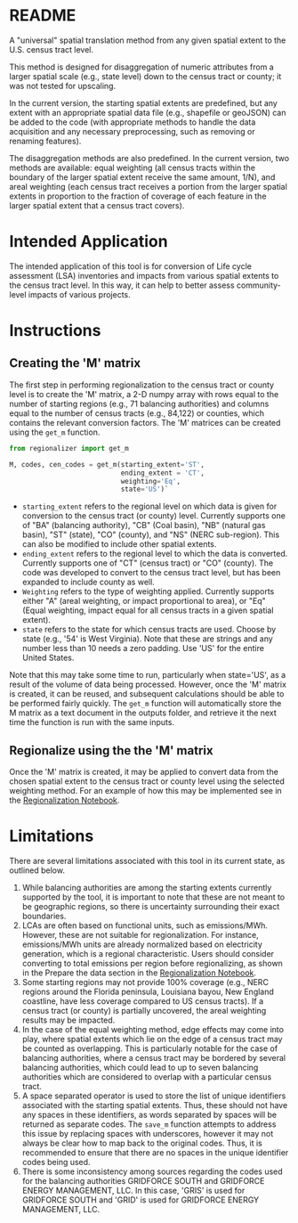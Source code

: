 # README
A "universal" spatial translation method from any given spatial extent to the U.S. census tract level.

This method is designed for disaggregation of numeric attributes from a larger spatial scale (e.g., state level) down to the census tract or county; it was not tested for upscaling.

In the current version, the starting spatial extents are predefined, but any extent with an appropriate spatial data file (e.g., shapefile or geoJSON) can be added to the code (with appropriate methods to handle the data acquisition and any necessary preprocessing, such as removing or renaming features).

The disaggregation methods are also predefined.
In the current version, two methods are available: equal weighting (all census tracts within the boundary of the larger spatial extent receive the same amount, 1/N), and areal weighting (each census tract receives a portion from the larger spatial extents in proportion to the fraction of coverage of each feature in the larger spatial extent that a census tract covers).


# Intended Application
 The intended application of this tool is for conversion of Life cycle assessment (LSA) inventories and impacts from various spatial extents to the census tract level.
 In this way, it can help to better assess community-level impacts of various projects.


# Instructions

## Creating the 'M' matrix
The first step in performing regionalization to the census tract or county level is to create the 'M' matrix, a 2-D numpy array with rows equal to the number of starting regions (e.g., 71 balancing authorities) and columns equal to the number of census tracts (e.g., 84,122) or counties, which contains the relevant conversion factors.
The 'M' matrices can be created using the `get_m` function.

```python
from regionalizer import get_m

M, codes, cen_codes = get_m(starting_extent='ST',
                            ending_extent = 'CT',
                            weighting='Eq',
                            state='US')`
```

-   `starting_extent` refers to the regional level on which data is given for conversion to the census tract (or county) level.
    Currently supports one of "BA" (balancing authority), "CB" (Coal basin), "NB" (natural gas basin), "ST" (state), "CO" (county), and "NS" (NERC sub-region).
    This can also be modified to include other spatial extents.
-   `ending_extent` refers to the regional level to which the data is converted.
    Currently supports one of "CT" (census tract) or "CO" (county).
    The code was developed to convert to the census tract level, but has been expanded to include county as well.
-   `Weighting` refers to the type of weighting applied. Currently supports either "A" (areal weighting, or impact proportional to area), or "Eq" (Equal weighting, impact equal for all census tracts in a given spatial extent).
-   `state` refers to the state for which census tracts are used.
    Choose by state (e.g., '54' is West Virginia).
    Note that these are strings and any number less than 10 needs a zero padding.
    Use 'US' for the entire United States.

Note that this may take some time to run, particularly when state='US', as a result of the volume of data being processed.
However, once the 'M' matrix is created, it can be reused, and subsequent calculations should be able to be performed fairly quickly.
The `get_m` function will automatically store the M matrix as a text document in the outputs folder, and retrieve it the next time the function is run with the same inputs.


## Regionalize using the the 'M' matrix
Once the 'M' matrix is created, it may be applied to convert data from the chosen spatial extent to the census tract or county level using the selected weighting method.
For an example of how this may be implemented see in the [Regionalization Notebook](./Regionalization-Notebook.ipynb#Testing).


# Limitations
There are several limitations associated with this tool in its current state, as outlined below.

1.  While balancing authorities are among the starting extents currently supported by the tool, it is important to note that these are not meant to be geographic regions, so there is uncertainty surrounding their exact boundaries.
2.  LCAs are often based on functional units, such as emissions/MWh.
    However, these are not suitable for regionalization.
    For instance, emissions/MWh units are already normalized based on electricity generation, which is a regional characteristic.
    Users should consider converting to total emissions per region before regionalizing, as shown in the Prepare the data section in the [Regionalization Notebook](./Regionalization-Notebook.ipynb#Testing).
3.  Some starting regions may not provide 100% coverage (e.g., NERC regions around the Florida peninsula, Louisiana bayou, New England coastline, have less coverage compared to US census tracts).
    If a census tract (or county) is partially uncovered, the areal weighting results may be impacted.
4.  In the case of the equal weighting method, edge effects may come into play, where spatial extents which lie on the edge of a census tract may be counted as overlapping.
    This is particularly notable for the case of balancing authorities, where a census tract may be bordered by several balancing authorities, which could lead to up to seven balancing authorities which are considered to overlap with a particular census tract.
5.  A space separated operator is used to store the list of unique identifiers associated with the starting spatial extents.
    Thus, these should not have any spaces in these identifiers, as words separated by spaces will be returned as separate codes.
    The `save_m` function attempts to address this issue by replacing spaces with underscores, however it may not always be clear how to map back to the original codes.
    Thus, it is recommended to ensure that there are no spaces in the unique identifier codes being used.
6.  There is some inconsistency among sources regarding the codes used for the balancing authorities GRIDFORCE SOUTH and GRIDFORCE ENERGY MANAGEMENT, LLC.
    In this case, 'GRIS' is used for GRIDFORCE SOUTH and 'GRID' is used for GRIDFORCE ENERGY MANAGEMENT, LLC.

